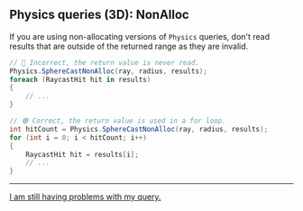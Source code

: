 ## Physics queries (3D): NonAlloc

If you are using non-allocating versions of `Physics` queries, don't read results that are outside of the returned range as they are invalid.

```csharp    
// 🔴 Incorrect, the return value is never read.
Physics.SphereCastNonAlloc(ray, radius, results);
foreach (RaycastHit hit in results)
{
    // ...    
}

// 🟢 Correct, the return value is used in a for loop.
int hitCount = Physics.SphereCastNonAlloc(ray, radius, results);
for (int i = 0; i < hitCount; i++)
{
    RaycastHit hit = results[i];
    // ...    
}
```

---

[I am still having problems with my query.](Visual%20Debugging.md)
